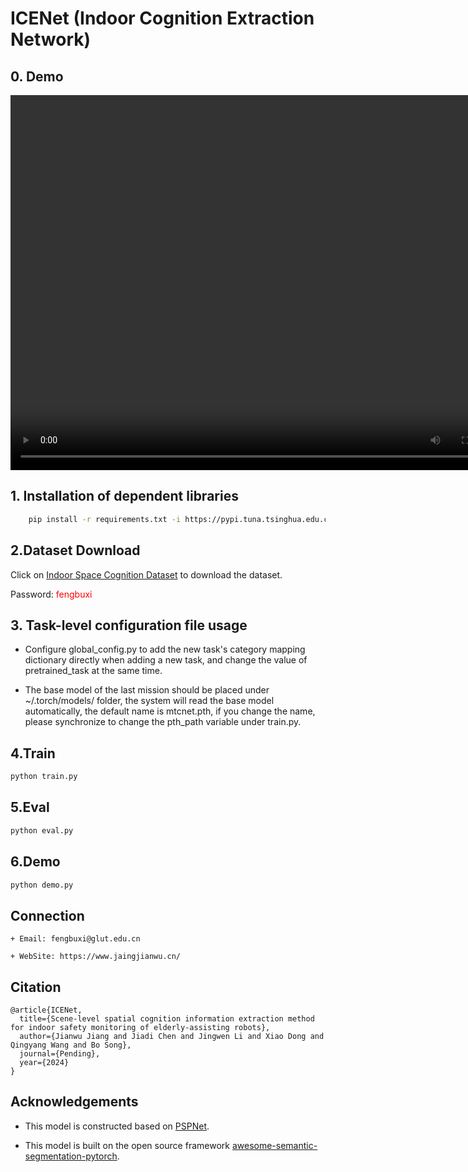 # ICENet (Indoor Cognition Extraction Network)

## 0. Demo
<video src="./demo.mp4" autoplay="true" controls="controls" width="800" height="600">
</video>


## 1. Installation of dependent libraries

```bash
    pip install -r requirements.txt -i https://pypi.tuna.tsinghua.edu.cn/simple
```

## 2.Dataset Download

Click on [Indoor Space Cognition Dataset](https://gluteducn-my.sharepoint.com/:u:/g/personal/fengbuxi_glut_edu_cn/ERHslxh4kiZCsy1wHvnN9JgBeiZfLp9cXhHUg0ouTaNerQ?e=Q9piKL) to download the dataset.


Password: <span style="color: red;">fengbuxi</span>


## 3. Task-level configuration file usage

+ Configure global_config.py to add the new task's category mapping dictionary directly when adding a new task, and change the value of pretrained_task at the same time.

+ The base model of the last mission should be placed under ~/.torch/models/ folder, the system will read the base model automatically, the default name is mtcnet.pth, if you change the name, please synchronize to change the pth_path variable under train.py.

## 4.Train

```bash
python train.py
```

## 5.Eval

```bash
python eval.py
```

## 6.Demo

```bash
python demo.py
```

## Connection

    + Email: fengbuxi@glut.edu.cn

    + WebSite: https://www.jaingjianwu.cn/

## Citation

```
@article{ICENet,
  title={Scene-level spatial cognition information extraction method for indoor safety monitoring of elderly-assisting robots}, 
  author={Jianwu Jiang and Jiadi Chen and Jingwen Li and Xiao Dong and Qingyang Wang and Bo Song},
  journal={Pending},
  year={2024}
}
```

## Acknowledgements

+ This model is constructed based on [PSPNet](https://arxiv.org/pdf/1612.01105).

+ This model is built on the open source framework [awesome-semantic-segmentation-pytorch](https://github.com/Tramac/awesome-semantic-segmentation-pytorch.git).

